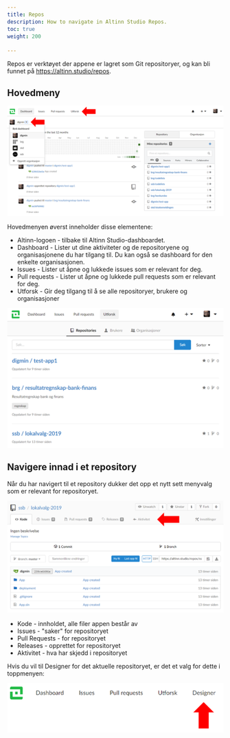 ```yaml
---
title: Repos
description: How to navigate in Altinn Studio Repos.
toc: true
weight: 200

---
```


Repos er verktøyet der appene er lagret som Git repositoryer, og kan bli funnet på https://altinn.studio/repos.

## Hovedmeny
![Menyer Repos](repos-menus.png "Menyer i Altinn Studio Repos")

Hovedmenyen øverst inneholder disse elementene:

- Altinn-logoen - tilbake til Altinn Studio-dashboardet.
- Dashboard - Lister ut dine aktiviteter og de repositoryene og organisasjonene du har tilgang til. Du kan også se dashboard for den enkelte organisasjonen.
- Issues - Lister ut åpne og lukkede issues som er relevant for deg.
- Pull requests - Lister ut åpne og lukkede pull requests som er relevant for deg.
- Utforsk - Gir deg tilgang til å se alle repositoryer, brukere og organisasjoner

![Utforske repositoryer](repos-explore.png "Utforsk")

## Navigere innad i et repository
Når du har navigert til et repository dukker det opp et nytt sett menyvalg som er relevant for repositoryet.

![Menyer i et repository](navigate-repository.png "Menyer i et repository")

- Kode - innholdet, alle filer appen består av
- Issues - "saker" for repositoryet
- Pull Requests - for repositoryet
- Releases - opprettet for repositoryet
- Aktivitet - hva har skjedd i repositoryet

Hvis du vil til Designer for det aktuelle repositoryet, er det et valg for dette i toppmenyen:

![Menyelementet Designer](navigate-to-designer.png "Navigere til Designer")
